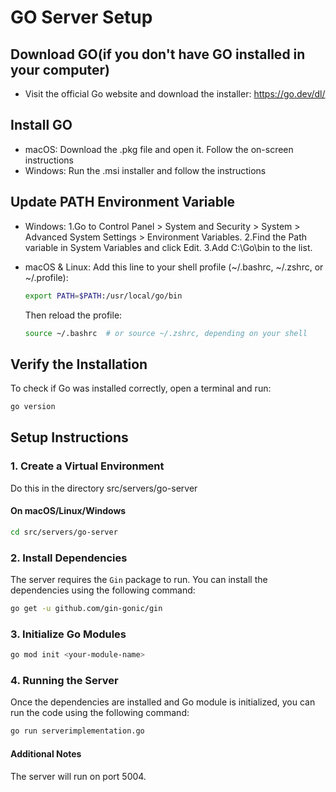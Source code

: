 # GO Server Setup

## Download GO(if you don't have GO installed in your computer)
- Visit the official Go website and download the installer: https://go.dev/dl/


## Install GO
- macOS: Download the .pkg file and open it. Follow the on-screen instructions
- Windows: Run the .msi installer and follow the instructions

## Update PATH Environment Variable
- Windows:
1.Go to Control Panel > System and Security > System > Advanced System Settings > Environment Variables.
2.Find the Path variable in System Variables and click Edit.
3.Add C:\Go\bin to the list.

- macOS & Linux: Add this line to your shell profile (~/.bashrc, ~/.zshrc, or ~/.profile):
  ```bash
  export PATH=$PATH:/usr/local/go/bin
  ```
  Then reload the profile:
  ```bash
  source ~/.bashrc  # or source ~/.zshrc, depending on your shell
  ```
## Verify the Installation
To check if Go was installed correctly, open a terminal and run:
```bash
go version
```

## Setup Instructions
### 1. Create a Virtual Environment
Do this in the directory src/servers/go-server

#### On macOS/Linux/Windows
```sh
cd src/servers/go-server
```

### 2. Install Dependencies
The server requires the `Gin` package to run. You can install the dependencies using the following command:
```bash
go get -u github.com/gin-gonic/gin
```

### 3. Initialize Go Modules
```bash
go mod init <your-module-name>
```

### 4. Running the Server
Once the dependencies are installed and Go module is initialized, you can run the code using the following command:
```bash
go run serverimplementation.go
```

#### Additional Notes
The server will run on port 5004. 

